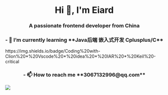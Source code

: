 <h1 align="center"> Hi 👋, I'm Eiard  </h1>
<h3 align="center"> A passionate frontend developer from China </h3>

<h3 align="center">- 🌱 I’m currently learning **Java后端 嵌入式开发 Cplusplus/C** </h3>
https://img.shields.io/badge/Coding%20with-Clion%20*%20Vscode%20*%20idea%20*%20IAR%20*%20Keil%20-critical
<h3 align="center">- 📫 How to reach me **3067132996@qq.com** </h3>

<img src="https://img.shields.io/badge/Coding%20with-Clion%20--%20Vscode%20--%20idea%20--%20IAR%20--%20Keil%20-critical"/> 



